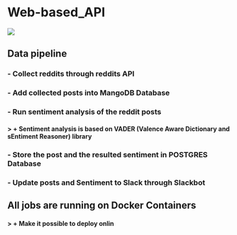 # Web-based_API


![](/structure_reddit.svg)


## Data pipeline 

### - Collect reddits through reddits API
### - Add collected posts into MangoDB Database
### - Run sentiment analysis of the reddit posts
#### > + Sentiment analysis is based on VADER (Valence Aware Dictionary and sEntiment Reasoner) library
### - Store the post and the resulted sentiment in POSTGRES Database
### - Update posts and Sentiment to Slack through Slackbot

## All jobs are running on Docker Containers
#### > + Make it possible to deploy onlin
